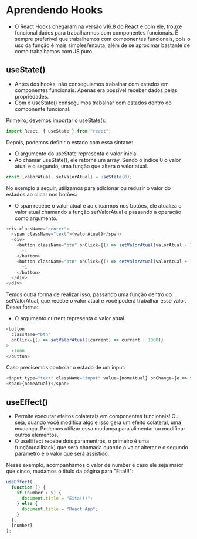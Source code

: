 # Aprendendo Hooks

- O React Hooks chegaram na versão v16.8 do React e com ele, trouxe funcionalidades para trabalharmos com componentes funcionais. É sempre preferivel que trabalhemos com componentes funcionais, pois o uso da função é mais simples/enxuta, além de se aproximar bastante de como trabalhamos com JS puro.

## useState()

- Antes dos hooks, não conseguiamos trabalhar com estados em componentes funcionais. Apenas era possível receber dados pelas propriedades.
- Com o useState() conseguimos trabalhar com estados dentro do componente funcional.

Primeiro, devemos importar o useState():

```javascript
import React, { useState } from "react";
```

Depois, podemos definir o estado com essa sintaxe:

- O argumento do useState representa o valor inicial.
- Ao chamar useState(), ele retorna um array. Sendo o índice 0 o valor atual e o segundo, uma função que altera o valor atual.

```js
const [valorAtual, setValorAtual] = useState(0);
```

No exemplo a seguir, utilizamos para adicionar ou reduzir o valor do estados ao clicar nos botões:

- O span recebe o valor atual e ao clicarmos nos botões, ele atualiza o valor atual chamando a função setValorAtual e passando a operação como argumento.

```js
<div className="center">
  <span className="text">{valorAtual}</span>
  <div>
    <button className="btn" onClick={() => setValorAtual(valorAtual - 1)}>
      -1
    </button>
    <button className="btn" onClick={() => setValorAtual(valorAtual + 1)}>
      +1
    </button>
  </div>
</div>
```

Temos outra forma de realizar isso, passando uma função dentro do setValorAtual, que recebe o valor atual e você poderá trabalhar esse valor. Dessa forma:

- O argumento current representa o valor atual.

```js
<button
  className="btn"
  onClick={() => setValorAtual((current) => current + 1000)}
>
  +1000
</button>
```

Caso precisemos controlar o estado de um input:

```js
<input type="text" className="input" value={nomeAtual} onChange={e => setNomeAtual(e.target.value)}/>
<span>{nomeAtual}</span>
```

## useEffect()

- Permite executar efeitos colaterais em componentes funcionais! Ou seja, quando você modifica algo e isso gera um efeito colateral, uma mudança. Podemos utilizar essa mudança para alimentar ou modificar outros elementos.
- O useEffect recebe dois paramentros, o primeiro é uma função(callback) que será chamada quando o valor alterar e o segundo parametro é o valor que será assistido.

Nesse exemplo, acompanhamos o valor de number e caso ele seja maior que cinco, mudamos o titulo da página para "Eita!!!":

```javascript
useEffect(
  function () {
    if (number > 5) {
      document.title = "Eita!!!";
    } else {
      document.title = "React App";
    }
  },
  [number]
);
```
